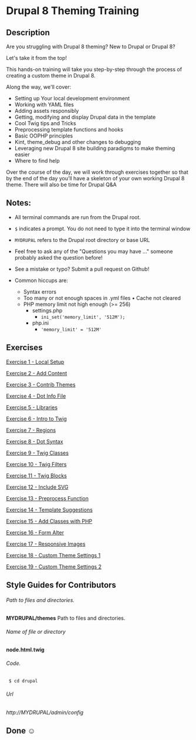 # Drupal 8 Theming Training

## Description

Are you struggling with Drupal 8 theming? New to Drupal or Drupal 8? 

Let's take it from the top!

This hands-on training will take you step-by-step through the process of creating a custom theme in Drupal 8.

Along the way, we'll cover:

- Setting up Your local development environment 
- Working with YAML files
- Adding assets responsibly
- Getting, modifying and display Drupal data in the template
- Cool Twig tips and Tricks
- Preprocessing template functions and hooks
- Basic OOPHP principles
- Kint, theme_debug and other changes to debugging
- Leveraging new Drupal 8 site building paradigms to make theming easier
- Where to find help

Over the course of the day, we will work through exercises together so that by the end of the day you’ll have a skeleton of your own working Drupal 8 theme. There will also be time for Drupal Q&A

## Notes:

* All terminal commands are run from the Drupal root. 

* `$` indicates a prompt. You do not need to type it into the terminal window 

* `MYDRUPAL` refers to the Drupal root directory or base URL

* Feel free to ask any of the "Questions you may have ..." someone probably asked the question before!

* See a mistake or typo? Submit a pull request on Github! 

* Common hiccups are:
  * Syntax errors
  * Too many or not enough spaces in .yml files
  • Cache not cleared
  * PHP memory limit not high enough (>= 256) 
    * settings.php
       - `ini_set('memory_limit', '512M');`
    * php.ini 
      - `'memory_limit' = '512M'`


## Exercises
 
[Exercise 1 - Local Setup](exercise_01-intro-debug.md)

[Exercise 2 - Add Content](exercise_02-add-content.md)

[Exercise 3 - Contrib Themes](exercise_03-contrib-themes.md)

[Exercise 4 - Dot Info File](exercise_04-dot-info.md)

[Exercise 5 - Libraries](exercise_05-libraries.md)

[Exercise 6 - Intro to Twig](exercise_06-intro-to-twig.md)

[Exercise 7 - Regions](exercise_07-twig-new-region.md)

[Exercise 8 - Dot Syntax](exercise_08-twig-dot-syntax.md)

[Exercise 9 - Twig Classes](exercise_09-twig-classes.md)

[Exercise 10 - Twig Filters](exercise_10-twig-filters.md)

[Exercise 11 - Twig Blocks](exercise_11-twig-block.md)

[Exercise 12 - Include SVG](exercise_12-twig-include-svg.md)

[Exercise 13 - Preprocess Function](exercise_13-preprocess.md)

[Exercise 14 - Template Suggestions](exercise_14-new-template-suggestions.md)

[Exercise 15 - Add Classes with PHP](exercise_15-preprocess-add-classses.md)

[Exercise 16 - Form Alter](exercise_16-form-alter.md)

[Exercise 17 - Responsive Images](exercise_17-responsive.md)

[Exercise 18 - Custom Theme Settings 1](exercise_18-theme-settings1.md)

[Exercise 19 - Custom Theme Settings 2](exercise_19-theme-settings2.md)

## Style Guides for Contributors

###### Path to files and directories.

**MYDRUPAL/themes** Path to files and directories.

###### Name of file or directory
**node.html.twig**

###### Code.

```bash
 $ cd drupal
```

###### Url
*http://MYDRUPAL/admin/config*


## Done ☺
